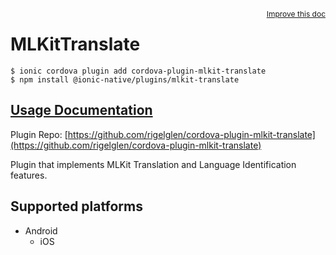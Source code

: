 <a style="float:right;font-size:12px;" href="http://github.com/danielsogl/awesome-cordova-plugins/edit/master/src/@awesome-cordova-plugins/plugins/mlkit-translate/index.ts#L17">
  Improve this doc
</a>

# MLKitTranslate

```
$ ionic cordova plugin add cordova-plugin-mlkit-translate
$ npm install @ionic-native/plugins/mlkit-translate
```

## [Usage Documentation](https://ionicframework.com/docs/native/mlkit-translate/)

Plugin Repo: [https://github.com/rigelglen/cordova-plugin-mlkit-translate](https://github.com/rigelglen/cordova-plugin-mlkit-translate)

Plugin that implements MLKit Translation and Language Identification features.

## Supported platforms

- Android
  - iOS
  


